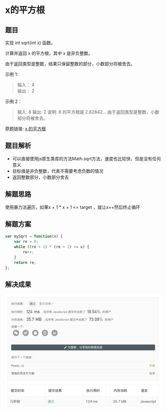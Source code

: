 # x的平方根

## 题目

实现 int sqrt(int x) 函数。

计算并返回 x 的平方根，其中 x 是非负整数。

由于返回类型是整数，结果只保留整数的部分，小数部分将被舍去。

示例 1:

> 输入： 4  
> 输出： 2

示例 2：

> 输入: 8
> 输出: 2
> 说明: 8 的平方根是 2.82842...
> 由于返回类型是整数，小数部分将被舍去。

原题链接:  [x 的平方根](https://leetcode-cn.com/problems/sqrtx/)

## 题目解析

- 可以直接使用js原生类库的方法Math.sqrt方法，速度也比较快，但是没有任何意义
- 目标值是非负整数，代表不需要考虑负数的情况
- 返回整数部分，小数部分舍去

## 解题思路

使用暴力法遍历，如果x + 1 * x + 1 <= target ，就让x++然后终止循环

## 解题方案

```Javascript
var mySqrt = function(x) {
    var re = 0;
    while ((re + 1) * (re + 1) <= x) {
        re++;
    }
    return re;
};
```

## 解决成果

![avatar](./img/xdepingfanggen.jpg)
